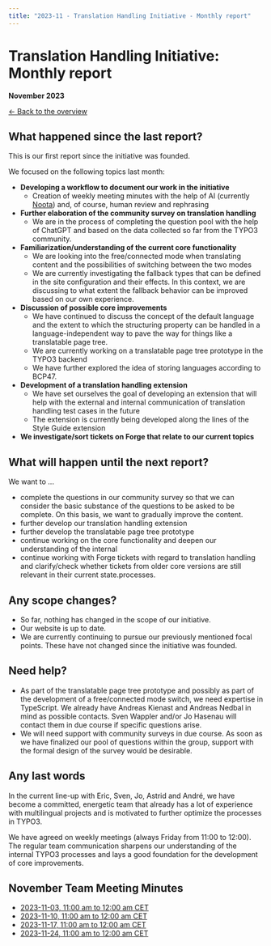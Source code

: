 ```yaml
---
title: "2023-11 - Translation Handling Initiative - Monthly report"
---
```


# Translation Handling Initiative: Monthly report
**November 2023**

[← Back to the overview](https://notes.typo3.org/s/f3ae8fZSD)

## What happened since the last report?
This is our first report since the initiative was founded.

We focused on the following topics last month:
- **Developing a workflow to document our work in the initiative**
    - Creation of weekly meeting minutes with the help of AI (currently [Noota](https://www.noota.io/)) and, of course, human review and rephrasing
- **Further elaboration of the community survey on translation handling**
    - We are in the process of completing the question pool with the help of ChatGPT and based on the data collected so far from the TYPO3 community.
- **Familiarization/understanding of the current core functionality**
    - We are looking into the free/connected mode when translating content and the possibilities of switching between the two modes
    - We are currently investigating the fallback types that can be defined in the site configuration and their effects. In this context, we are discussing to what extent the fallback behavior can be improved based on our own experience.
- **Discussion of possible core improvements**
    - We have continued to discuss the concept of the default language and the extent to which the structuring property can be handled in a language-independent way to pave the way for things like a translatable page tree.
    - We are currently working on a translatable page tree prototype in the TYPO3 backend
    - We have further explored the idea of storing languages according to BCP47.
- **Development of a translation handling extension**
    - We have set ourselves the goal of developing an extension that will help with the external and internal communication of translation handling test cases in the future
    - The extension is currently being developed along the lines of the Style Guide extension
- **We investigate/sort tickets on Forge that relate to our current topics**

## What will happen until the next report?
We want to ...
- complete the questions in our community survey so that we can consider the basic substance of the questions to be asked to be complete. On this basis, we want to gradually improve the content.
- further develop our translation handling extension
- further develop the translatable page tree prototype
- continue working on the core functionality and deepen our understanding of the internal
- continue working with Forge tickets with regard to translation handling and clarify/check whether tickets from older core versions are still relevant in their current state.processes.

## Any scope changes?
- So far, nothing has changed in the scope of our initiative.
- Our website is up to date.
- We are currently continuing to pursue our previously mentioned focal points. These have not changed since the initiative was founded.

## Need help?
- As part of the translatable page tree prototype and possibly as part of the development of a free/connected mode switch, we need expertise in TypeScript. We already have Andreas Kienast and Andreas Nedbal in mind as possible contacts. Sven Wappler and/or Jo Hasenau will contact them in due course if specific questions arise.
- We will need support with community surveys in due course. As soon as we have finalized our pool of questions within the group, support with the formal design of the survey would be desirable.

## Any last words
In the current line-up with Eric, Sven, Jo, Astrid and André, we have become a committed, energetic team that already has a lot of experience with multilingual projects and is motivated to further optimize the processes in TYPO3.

We have agreed on weekly meetings (always Friday from 11:00 to 12:00).
The regular team communication sharpens our understanding of the internal TYPO3 processes and lays a good foundation for the development of core improvements.

## November Team Meeting Minutes

- [2023-11-03, 11:00 am to 12:00 am CET](https://notes.typo3.org/s/SzDskOKpk)
- [2023-11-10, 11:00 am to 12:00 am CET](https://notes.typo3.org/s/Bz_kQTCni)
- [2023-11-17, 11:00 am to 12:00 am CET](https://notes.typo3.org/s/Byd1uYnx9)
- [2023-11-24, 11:00 am to 12:00 am CET](https://notes.typo3.org/s/06W-G1LPV)